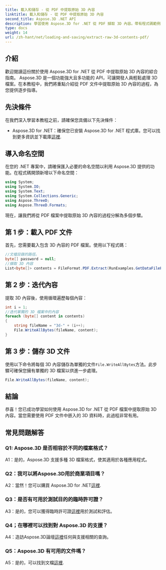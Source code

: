 ```yaml
---
title: 載入和儲存 - 從 PDF 中提取原始 3D 內容
linktitle: 載入和儲存 - 從 PDF 中提取原始 3D 內容
second_title: Aspose.3D .NET API
description: 學習使用 Aspose.3D for .NET 從 PDF 擷取 3D 內容。帶有程式碼範例的分步指南。
type: docs
weight: 14
url: /zh-hant/net/loading-and-saving/extract-raw-3d-contents-pdf/
---
```

## 介紹

歡迎閱讀這份關於使用 Aspose.3D for .NET 從 PDF 中提取原始 3D 內容的綜合指南。 Aspose.3D 是一個功能強大且多功能的 API，可讓開發人員輕鬆處理 3D 檔案。在本教程中，我們將重點介紹從 PDF 文件中提取原始 3D 內容的過程，為您提供逐步指導。

## 先決條件

在我們深入學習本教程之前，請確保您具備以下先決條件：

-  Aspose.3D for .NET：確保您已安裝 Aspose.3D for .NET 程式庫。您可以找到更多資訊並下載庫[這裡](https://releases.aspose.com/3d/net/).

## 導入命名空間

在您的 .NET 專案中，請確保匯入必要的命名空間以利用 Aspose.3D 提供的功能。在程式碼開頭新增以下命名空間：

```csharp
using System;
using System.IO;
using System.Text;
using System.Collections.Generic;
using Aspose.ThreeD;
using Aspose.ThreeD.Formats;
```

現在，讓我們將從 PDF 檔案中提取原始 3D 內容的過程分解為多個步驟。

## 第 1 步：載入 PDF 文件

首先，您需要載入包含 3D 內容的 PDF 檔案。使用以下程式碼：

```csharp
//文檔目錄的路徑。
byte[] password = null;
//擷取 3D 內容
List<byte[]> contents = FileFormat.PDF.Extract(RunExamples.GetDataFilePath("House_Design.pdf"), password);
```

## 第 2 步：迭代內容

提取 3D 內容後，使用循環遍歷每個內容：

```csharp
int i = 1;
//迭代單獨的 3D 檔案中的內容
foreach (byte[] content in contents)
{
    string fileName = "3d-" + (i++);
    File.WriteAllBytes(fileName, content);
}
```

## 第 3 步：儲存 3D 文件

使用以下命令將每個 3D 內容儲存為單獨的文件`File.WriteAllBytes`方法。此步驟可確保您擁有單獨的 3D 檔案以供進一步處理。

```csharp
File.WriteAllBytes(fileName, content);
```

## 結論

恭喜！您已成功學習如何使用 Aspose.3D for .NET 從 PDF 檔案中提取原始 3D 內容。當您需要使用 PDF 文件中嵌入的 3D 資料時，此過程非常有用。

## 常見問題解答

### Q1: Aspose.3D 是否相容於不同的檔案格式？

A1：是的，Aspose.3D 支援多種 3D 檔案格式，使其適用於各種應用程式。

### Q2：我可以將Aspose.3D用於商業項目嗎？

 A2：當然！您可以購買 Aspose.3D for .NET[這裡](https://purchase.aspose.com/buy).

### Q3：是否有可用於測試目的的臨時許可證？

 A3：是的，您可以獲得臨時許可證[這裡](https://purchase.aspose.com/temporary-license/)用於測試和評估。

### Q4；在哪裡可以找到對 Aspose.3D 的支援？

 A4：造訪Aspose.3D論壇[這裡](https://forum.aspose.com/c/3d/18)任何與支援相關的查詢。

### Q5：Aspose.3D 有可用的文件嗎？

 A5：是的，可以找到文檔[這裡](https://reference.aspose.com/3d/net/).
